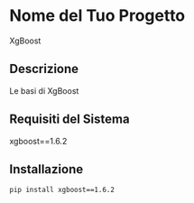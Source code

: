 # Nome del Tuo Progetto

XgBoost

## Descrizione

Le basi di XgBoost

## Requisiti del Sistema

xgboost==1.6.2

## Installazione

```bash
pip install xgboost==1.6.2
```